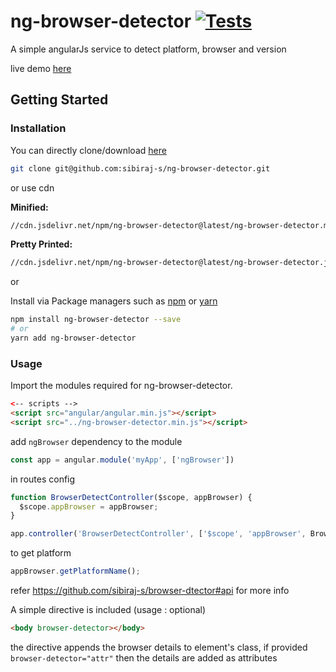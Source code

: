 # ng-browser-detector [![Tests](https://github.com/sibiraj-s/ng-browser-detector/workflows/Tests/badge.svg)](https://github.com/sibiraj-s/ng-browser-detector/actions)

A simple angularJs service to detect platform, browser and version

live demo [here][demo]

## Getting Started

### Installation

You can directly clone/download [here][ng-browser-detector]

```bash
git clone git@github.com:sibiraj-s/ng-browser-detector.git
```

or use cdn

**Minified:**

```bash
//cdn.jsdelivr.net/npm/ng-browser-detector@latest/ng-browser-detector.min.js
```

**Pretty Printed:**

```bash
//cdn.jsdelivr.net/npm/ng-browser-detector@latest/ng-browser-detector.js
```

or

Install via Package managers such as [npm][npm] or [yarn][yarn]

```bash
npm install ng-browser-detector --save
# or
yarn add ng-browser-detector
```

### Usage

Import the modules required for ng-browser-detector.

 ```html
<-- scripts -->
<script src="angular/angular.min.js"></script>
<script src="../ng-browser-detector.min.js"></script>
 ```

add `ngBrowser` dependency to the module

```js
const app = angular.module('myApp', ['ngBrowser'])
```

in routes config

```js
function BrowserDetectController($scope, appBrowser) {
  $scope.appBrowser = appBrowser;
}

app.controller('BrowserDetectController', ['$scope', 'appBrowser', BrowserDetectController]);
```

to get platform

```js
appBrowser.getPlatformName();
```

refer https://github.com/sibiraj-s/browser-dtector#api for more info

A simple directive is included (usage : optional)

```html
<body browser-detector></body>
```

the directive appends the browser details to element's class, if provided `browser-detector="attr"` then the details are added as attributes

[npm]: https://www.npmjs.com/
[yarn]: https://yarnpkg.com/lang/en/
[github]: https://sibiraj-s.github.io/
[ng-browser-detector]: https://github.com/sibiraj-s/ng-browser-detector
[demo]: https://sibiraj-s.github.io/ng-browser-detector/
